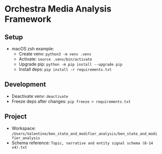 # Orchestra Media Analysis Framework

## Setup

- macOS zsh example:
  - Create venv: `python3 -m venv .venv`
  - Activate: `source .venv/bin/activate`
  - Upgrade pip: `python -m pip install --upgrade pip`
  - Install deps: `pip install -r requirements.txt`

## Development
- Deactivate venv: `deactivate`
- Freeze deps after changes: `pip freeze > requirements.txt`

## Project
- Workspace: `/Users/Valentine/ben_state_and_modifier_analysis/ben_state_and_modifier_analysis`
- Schema reference: `Topic, narrative and entity signal schema (8-14 v4).txt`

